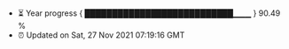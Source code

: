 - ⏳ Year progress { ███████████████████████████▁▁▁ } 90.49 %
- ⏰ Updated on Sat, 27 Nov 2021 07:19:16 GMT

